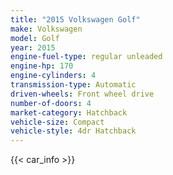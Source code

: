 ```yaml
---
title: "2015 Volkswagen Golf"
make: Volkswagen
model: Golf
year: 2015
engine-fuel-type: regular unleaded
engine-hp: 170
engine-cylinders: 4
transmission-type: Automatic
driven-wheels: Front wheel drive
number-of-doors: 4
market-category: Hatchback
vehicle-size: Compact
vehicle-style: 4dr Hatchback
---
```


{{< car_info >}}
